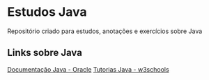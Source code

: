 # Estudos Java
Repositório criado para estudos, anotações e exercícios sobre Java

## Links sobre Java
[Documentação Java - Oracle](https://docs.oracle.com/javase/tutorial/reallybigindex.html)
[Tutorias Java - w3schools](https://www.w3schools.com/java/default.asp)
